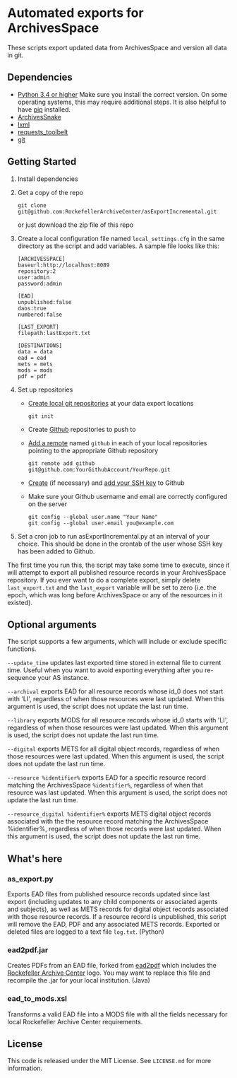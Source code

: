# Automated exports for ArchivesSpace
These scripts export updated data from ArchivesSpace and version all data in git.

## Dependencies

*   [Python 3.4 or higher](https://www.python.org/) Make sure you install the correct version. On some operating systems, this may require additional steps. It is also helpful to have [pip](https://pypi.python.org/pypi/pip) installed.
*   [ArchivesSnake](https://github.com/archivesspace-labs/ArchivesSnake/)
*   [lxml](https://lxml.de/)
*   [requests_toolbelt](https://github.com/sigmavirus24/requests-toolbelt)
*   [git](https://git-scm.com/)

## Getting Started

1.  Install dependencies
2.  Get a copy of the repo

        git clone git@github.com:RockefellerArchiveCenter/asExportIncremental.git

    or just download the zip file of this repo
3.  Create a local configuration file named `local_settings.cfg` in the same directory as the script and add variables. A sample file looks like this:

        [ARCHIVESSPACE]
        baseurl:http://localhost:8089
        repository:2
        user:admin
        password:admin

        [EAD]
        unpublished:false
        daos:true
        numbered:false

        [LAST_EXPORT]
        filepath:lastExport.txt

        [DESTINATIONS]
        data = data
        ead = ead
        mets = mets
        mods = mods
        pdf = pdf

4.  Set up repositories

    * [Create local git repositories](https://git-scm.com/book/en/v2/Git-Basics-Getting-a-Git-Repository) at your data export locations

          git init

    * Create [Github](http://github.com) repositories to push to
    * [Add a remote](http://git-scm.com/docs/git-remote) named `github` in each of your local repositories pointing to the appropriate Github repository

          git remote add github git@github.com:YourGithubAccount/YourRepo.git

    * [Create](https://help.github.com/articles/generating-a-new-ssh-key-and-adding-it-to-the-ssh-agent/) (if necessary) and [add your SSH key](https://help.github.com/articles/adding-a-new-ssh-key-to-your-github-account/) to Github
    * Make sure your Github username and email are correctly configured on the server

          git config --global user.name "Your Name"
          git config --global user.email you@example.com

5.  Set a cron job to run asExportIncremental.py at an interval of your choice. This should be done in the crontab of the user whose SSH key has been added to Github.

The first time you run this, the script may take some time to execute, since it will attempt to export all published resource records in your ArchivesSpace repository. If you ever want to do a complete export, simply delete `last_export.txt` and the `last_export` variable will be set to zero (i.e. the epoch, which was long before ArchivesSpace or any of the resources in it existed).

## Optional arguments
The script supports a few arguments, which will include or exclude specific functions.

`--update_time` updates last exported time stored in external file to current time. Useful when you want to avoid exporting everything after you re-sequence your AS instance.

`--archival` exports EAD for all resource records whose id_0 does not start with 'LI', regardless of when those resources were last updated. When this argument is used, the script does not update the last run time.

`--library` exports MODS for all resource records whose id_0 starts with 'LI', regardless of when those resources were last updated. When this argument is used, the script does not update the last run time.

`--digital` exports METS for all digital object records, regardless of when those resources were last updated. When this argument is used, the script does not update the last run time.

`--resource %identifier%` exports EAD for a specific resource record matching the ArchivesSpace  `%identifier%`, regardless of when that resource was last updated. When this argument is used, the script does not update the last run time.

`--resource_digital %identifier%` exports METS digital object records associated with the the resource record matching the ArchivesSpace %identifier%, regardless of when those records were last updated. When this argument is used, the script does not update the last run time.


## What's here

### as_export.py
Exports EAD files from published resource records updated since last export (including updates to any child components or associated agents and subjects), as well as METS records for digital object records associated with those resource records. If a resource record is unpublished, this script will remove the EAD, PDF and any associated METS records. Exported or deleted files are logged to a text file `log.txt`. (Python)

### ead2pdf.jar
Creates PDFs from an EAD file, forked from [ead2pdf](http://github.com/archivesspace/ead2pdf/) which includes the [Rockefeller Archive Center](https://github.com/RockefellerArchiveCenter) logo. You may want to replace this file and recompile the .jar for your local institution. (Java)

### ead_to_mods.xsl
Transforms a valid EAD file into a MODS file with all the fields necessary for local Rockefeller Archive Center requirements.

## License
This code is released under the MIT License. See `LICENSE.md` for more information.
